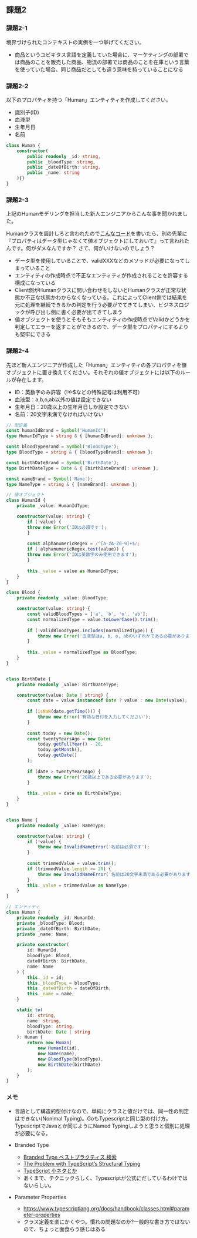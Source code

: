 ## 課題2

### 課題2-1

境界づけられたコンテキストの実例を一つ挙げてください。

- 商品というユビキタス言語を定義していた場合に、マーケティングの部署では商品のことを販売した商品、物流の部署では商品のことを在庫という言葉を使っていた場合、同じ商品だとしても違う意味を持っていることになる

### 課題2-2

以下のプロパティを持つ「Human」エンティティを作成してください。

- 識別子(ID)
- 血液型
- 生年月日
- 名前

```typescript
class Human {
    constructor(
        public readonly _id: string,
        public _bloodType: string,
        public _dateOfBirth: string,
        public _name: string
    ){}
}
```

### 課題2-3

上記のHumanモデリングを担当した新人エンジニアからこんな事を聞かれました。

Humanクラスを設計しろと言われたので[こんなコード](https://www.typescriptlang.org/play?#code/MYGwhgzhAEASCuBbMA7aBvAUNH1gHsUIAXAJ3mGP1IAoAHeAIxAEthpSBTMAE0JACe0FjwBc0EqRYoA5gBpoDZmw7c+KQdGb58PYgLqdxk6fMVNW7Lr35DGLUsQAWPMMSPQAIm84Kll1RsNIRQwRA8TWQBKDGxceJYAM2gaAEJnFggAOgA3MFYeAAVSfDoIGnQROW1dfUNqh2dXdzlQ8IBfKJj0aGcSgHdoFE5BgFFSEtoAcmk8gsUSuimY9ricVbWFljz3aDmRYtLyukWIcUqxCTJTBRq9Awjr2VvGlx9xbxahsMepWU7xIwdCBuGgsPF4lxiPBSGgMtl9jwAJI8einLIiGIAMixvScmVy+REACEQDp7oY0Ucsnc6pxsbj4YSCsTXs1OFSyjS2T4GXiCYiAHI-TnZNr0zareInbY+PZE5GoubwX6mKKiIH4EGoDDQAD0ACpoIBIc0AnUqAKwYkZ5AOYMgCEGQDRDIBouUAdgyABYZAFcMgHGGQA-DIB2hkA5wyAZ4ZAEkMgBkIwBiDNADXrVNDYb1yJxoFLcDKdknEaTyXSaMrVdENcDQbrDSaLYABCMATbaAaPU7U63V6-UGw5Ho7GYXDE8nNmm5Zmee4aPZHG93B9eYWtcWeqWzebAPiugBc9QAQ5oBT0zrLo9PoDIYjUZjUI7CZV3elUnT8oKwvCNHFxieMnVmu1YP1RrngFgVQCyShuG9vm3ubaHvGZAnqsGxAA)を書いたら、別の先輩に『プロパティはデータ型じゃなくて値オブジェクトにしておいて』って言われたんです。何がダメなんですか？
さて、何がいけないのでしょう？

- データ型を使用していることで、validXXXなどのメソッドが必要になってしまっていること
- エンティティの作成時点で不正なエンティティが作成されることを許容する構成になっている
- Client側がHumanクラスに問い合わせをしないとHumanクラスが正常な状態か不正な状態かわからなくなっている。これによってClient側では結果を元に処理を継続できるかの判定を行う必要がでてきてしまい、ビジネスロジックが呼び出し側に書く必要が出てきてしまう
- 値オブジェクトを使うとそもそもエンティティの作成時点でValidかどうかを判定してエラーを返すことができるので、データ型をプロパティにするよりも堅牢にできる

### 課題2-4

先ほど新人エンジニアが作成した「Human」エンティティの各プロパティを値オブジェクトに置き換えてください。それぞれの値オブジェクトには以下のルールが存在します。

- ID：英数字のみ許容（!や$などの特殊記号は利用不可）
- 血液型：a,b,o,ab以外の値は設定できない
- 生年月日：20歳以上の生年月日しか設定できない
- 名前：20文字未満でなければいけない

```typescript
// 型定義
const humanIdBrand = Symbol('HumanId');
type HumanIdType = string & { [humanIdBrand]: unknown };

const bloodTypeBrand = Symbol('BloodType');
type BloodType = string & { [bloodTypeBrand]: unknown };

const birthDateBrand = Symbol('BirthDate');
type BirthDateType = Date & { [birthDateBrand]: unknown };

const nameBrand = Symbol('Name');
type NameType = string & { [nameBrand]: unknown };

// 値オブジェクト
class HumanId {
    private _value: HumanIdType;

    constructor(value: string) {
        if (!value) {
        throw new Error('IDは必須です');
        }
        
        const alphanumericRegex = /^[a-zA-Z0-9]+$/;
        if (!alphanumericRegex.test(value)) {
        throw new Error('IDは英数字のみ使用できます');
        }
        
        this._value = value as HumanIdType;
    }
}

class Blood {
    private readonly _value: BloodType;

    constructor(value: string) {
        const validBloodTypes = ['a', 'b', 'o', 'ab'];
        const normalizedType = value.toLowerCase().trim();
    
        if (!validBloodTypes.includes(normalizedType)) {
            throw new Error('血液型はa, b, o, abのいずれかである必要があります');
        }
    
        this._value = normalizedType as BloodType;
    }
}


class BirthDate {
    private readonly _value: BirthDateType;

    constructor(value: Date | string) {
        const date = value instanceof Date ? value : new Date(value);
        
        if (isNaN(date.getTime())) {
            throw new Error('有効な日付を入力してください');
        }
        
        const today = new Date();
        const twentyYearsAgo = new Date(
            today.getFullYear() - 20,
            today.getMonth(),
            today.getDate()
        );
        
        if (date > twentyYearsAgo) {
            throw new Error('20歳以上である必要があります');
        }
        
        this._value = date as BirthDateType;
    }
}


class Name {
    private readonly _value: NameType;

    constructor(value: string) {
        if (!value) {
            throw new InvalidNameError('名前は必須です');
        }
    
        const trimmedValue = value.trim();
        if (trimmedValue.length >= 20) {
            throw new InvalidNameError('名前は20文字未満である必要があります');
        }
        this._value = trimmedValue as NameType;
    }
}

// エンティティ
class Human {
    private readonly _id: HumanId;
    private _bloodType: Blood;
    private _dateOfBirth: BirthDate;
    private _name: Name;

    private constructor(
        id: HumanId,
        bloodType: Blood,
        dateOfBirth: BirthDate,
        name: Name
    ) {
        this._id = id;
        this._bloodType = bloodType;
        this._dateOfBirth = dateOfBirth;
        this._name = name;
    }

    static to(
        id: string,
        name: string,
        bloodType: string,
        birthDate: Date | string
    ): Human {
        return new Human(
            new HumanId(id),
            new Name(name),
            new BloodType(bloodType),
            new BirthDate(birthDate)
        );
    }
}
```

### メモ
- 言語として構造的型付けなので、単純にクラスと値だけでは、同一性の判定はできない(Nonimal Typing)。GoもTypescriptと同じ型の付け方。TypescriptでJavaとか同じようにNamed Typingしようと思うと個別に処理が必要になる。

- Branded Type
    - [Branded Type ベストプラクティス 検索](https://qiita.com/uhyo/items/de4cb2085fdbdf484b83)
    - [The Problem with TypeScript’s Structural Typing](https://effect.website/docs/code-style/branded-types/#the-problem-with-typescripts-structural-typing)
    - [TypeScript ⼩ネタとか](https://speakerdeck.com/sansantech/sansan-20230912-3)
    - あくまで、テクニックらしく、Typescriptが公式にだしているわけではないらしい。

- Parameter Properties
  - https://www.typescriptlang.org/docs/handbook/classes.html#parameter-properties
  - クラス定義を楽にかくやつ。慣れの問題なのか?一般的な書き方ではないので、ちょっと面食らう感じはある